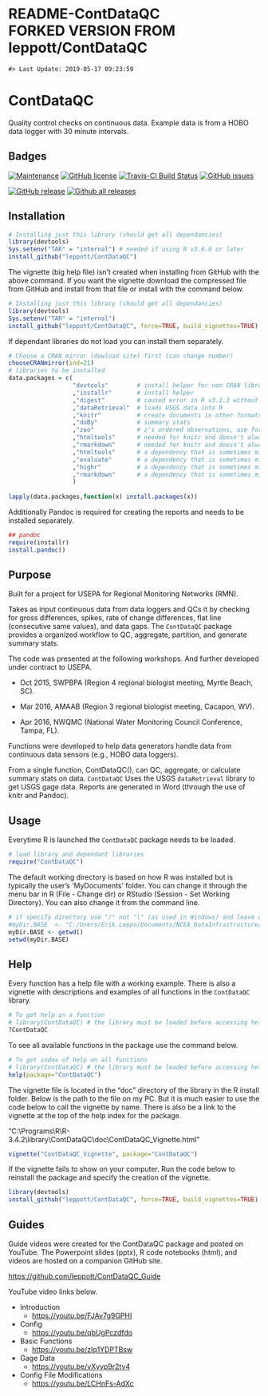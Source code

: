README-ContDataQC  
FORKED VERSION FROM leppott/ContDataQC
================

<!-- README.md is generated from README.Rmd. Please edit that file -->

    #> Last Update: 2019-05-17 09:23:59

# ContDataQC

Quality control checks on continuous data. Example data is from a HOBO
data logger with 30 minute
intervals.

## Badges

[![Maintenance](https://img.shields.io/badge/Maintained%3F-yes-green.svg)](https://GitHub.com/leppott/ContDataQC/graphs/commit-activity)
[![GitHub
license](https://img.shields.io/github/license/leppott/ContDataQC.svg)](https://github.com/leppott/ContDataQC/blob/master/LICENSE)
[![Travis-CI Build
Status](https://travis-ci.org/leppott/ContDataQC.svg?branch=master)](https://travis-ci.org/leppott/ContDataQC)
[![GitHub
issues](https://img.shields.io/github/issues/leppott/ContDataQC.svg)](https://GitHub.com/leppott/ContDataQC/issues/)

[![GitHub
release](https://img.shields.io/github/release/leppott/ContDataQC.svg)](https://GitHub.com/leppott/ContDataQC/releases/)
[![Github all
releases](https://img.shields.io/github/downloads/leppott/ContDataQC/total.svg)](https://GitHub.com/leppott/ContDataQC/releases/)

## Installation

``` r
# Installing just this library (should get all dependancies)
library(devtools) 
Sys.setenv("TAR" = "internal") # needed if using R v3.6.0 or later
install_github("leppott/ContDataQC")
```

The vignette (big help file) isn’t created when installing from GitHub
with the above command. If you want the vignette download the compressed
file from GitHub and install from that file or install with the command
below.

``` r
# Installing just this library (should get all dependancies)
library(devtools) 
Sys.setenv("TAR" = "internal")
install_github("leppott/ContDataQC", force=TRUE, build_vignettes=TRUE)
```

If dependant libraries do not load you can install them separately.

``` r
# Choose a CRAN mirror (dowload site) first (can change number)
chooseCRANmirror(ind=21) 
# libraries to be installed
data.packages = c(                  
                  "devtools"        # install helper for non CRAN libraries
                  ,"installr"       # install helper
                  ,"digest"         # caused error in R v3.2.3 without it
                  ,"dataRetrieval"  # loads USGS data into R
                  ,"knitr"          # create documents in other formats (e.g., PDF or Word)
                  ,"doBy"           # summary stats
                  ,"zoo"            # z's ordered observations, use for rolling sd calc
                  ,"htmltools"      # needed for knitr and doesn't always install properly with Pandoc
                  ,"rmarkdown"      # needed for knitr and doesn't always install properly with Pandoc
                  ,"htmltools"      # a dependency that is sometimes missed.
                  ,"evaluate"       # a dependency that is sometimes missed.
                  ,"highr"          # a dependency that is sometimes missed.
                  ,"rmarkdown"      # a dependency that is sometimes missed.
                  )
                  
lapply(data.packages,function(x) install.packages(x))
```

Additionally Pandoc is required for creating the reports and needs to be
installed separately.

``` r
## pandoc
require(installr)
install.pandoc()
```

## Purpose

Built for a project for USEPA for Regional Monitoring Networks (RMN).

Takes as input continuous data from data loggers and QCs it by checking
for gross differences, spikes, rate of change differences, flat line
(consecutive same values), and data gaps. The `ContDataQC` package
provides a organized workflow to QC, aggregate, partition, and generate
summary stats.

The code was presented at the following workshops. And further developed
under contract to USEPA.

  - Oct 2015, SWPBPA (Region 4 regional biologist meeting, Myrtle Beach,
    SC).

  - Mar 2016, AMAAB (Region 3 regional biologist meeting, Cacapon, WV).

  - Apr 2016, NWQMC (National Water Monitoring Council Conference,
    Tampa, FL).

Functions were developed to help data generators handle data from
continuous data sensors (e.g., HOBO data loggers).

From a single function, ContDataQC(), can QC, aggregate, or calculate
summary stats on data. `ContDataQC` Uses the USGS `dataRetrieval`
library to get USGS gage data. Reports are generated in Word (through
the use of knitr and Pandoc).

## Usage

Everytime R is launched the `ContDataQC` package needs to be loaded.

``` r
# load library and dependant libraries
require("ContDataQC")
```

The default working directory is based on how R was installed but is
typically the user’s ‘MyDocuments’ folder. You can change it through the
menu bar in R (File - Change dir) or RStudio (Session - Set Working
Directory). You can also change it from the command
line.

``` r
# if specify directory use "/" not "\" (as used in Windows) and leave off final "/" (example below).
#myDir.BASE  <- "C:/Users/Erik.Leppo/Documents/NCEA_DataInfrastructure/Erik"
myDir.BASE <- getwd()
setwd(myDir.BASE)
```

## Help

Every function has a help file with a working example. There is also a
vignette with descriptions and examples of all functions in the
`ContDataQC` library.

``` r
# To get help on a function
# library(ContDataQC) # the library must be loaded before accessing help
?ContDataQC
```

To see all available functions in the package use the command below.

``` r
# To get index of help on all functions
# library(ContDataQC) # the library must be loaded before accessing help
help(package="ContDataQC")
```

The vignette file is located in the “doc” directory of the library in
the R install folder. Below is the path to the file on my PC. But it is
much easier to use the code below to call the vignette by name. There is
also be a link to the vignette at the top of the help index for the
package.

“C:\\Programs\\R\\R-3.4.2\\library\\ContDataQC\\doc\\ContDataQC\_Vignette.html”

``` r
vignette("ContDataQC_Vignette", package="ContDataQC")
```

If the vignette fails to show on your computer. Run the code below to
reinstall the package and specify the creation of the vignette.

``` r
library(devtools)
install_github("leppott/ContDataQC", force=TRUE, build_vignettes=TRUE)
```

## Guides

Guide videos were created for the ContDataQC package and posted on
YouTube. The Powerpoint slides (pptx), R code notebooks (html), and
videos are hosted on a companion GitHub site.

<https://github.com/leppott/ContDataQC_Guide>

YouTube video links below.

  - Introduction
      - <https://youtu.be/FJAv7g9GPHI>
  - Config
      - <https://youtu.be/qbUgPczdfdo>
  - Basic Functions
      - <https://youtu.be/zlq1YDPTBsw>
  - Gage Data
      - <https://youtu.be/vXyvp9r2tv4>
  - Config File Modifications
      - <https://youtu.be/LCHnFs-AdXc>
